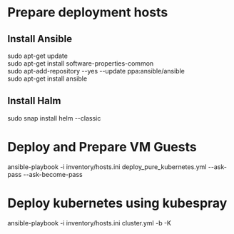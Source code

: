 # Prepare deployment hosts
## Install Ansible
sudo apt-get update <br />
sudo apt-get install software-properties-common <br />
sudo apt-add-repository --yes --update ppa:ansible/ansible <br />
sudo apt-get install ansible <br />

## Install Halm
sudo snap install helm --classic

# Deploy and Prepare VM Guests
ansible-playbook -i inventory/hosts.ini deploy_pure_kubernetes.yml --ask-pass --ask-become-pass

# Deploy kubernetes using kubespray
ansible-playbook -i inventory/hosts.ini cluster.yml  -b -K


